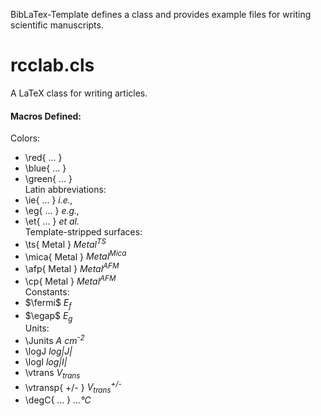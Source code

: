 BibLaTex-Template defines a class and provides example files for writing scientific manuscripts.


# rcclab.cls
A LaTeX class for writing articles.

#### Macros Defined:  
Colors:  
* \red{ ... }
* \blue{ ... }
* \green{ ... }  
Latin abbreviations:  
* \ie{ ... } *i.e.,*
* \eg{ ... } *e.g.,*
* \et{ ... } *et al.*  
Template-stripped surfaces:  
* \ts{ Metal } *Metal<sup>TS</sup>*
* \mica{ Metal } *Metal<sup>Mica</sup>*
* \afp{ Metal } *Metal<sup>AFM</sup>*
* \cp{ Metal } *Metal<sup>AFM</sup>*  
Constants:
* $\fermi$ *E<sub>f</sub>*
* $\egap$ *E<sub>g</sub>*  
Units:  
* \Junits *A cm<sup>-2</sup>*
* \logJ *log|J|*
* \logI *log|I|*
* \vtrans *V<sub>trans</sub>*
* \vtransp{ +/- } *V<sub>trans</sub><sup>+/-</sup>*
* \degC{ ... } *...°C*
